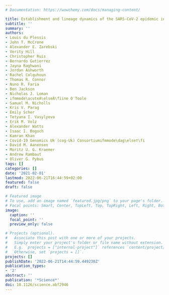 ```yaml
---
# Documentation: https://wowchemy.com/docs/managing-content/

title: Establishment and lineage dynamics of the SARS-CoV-2 epidemic in the UK
subtitle: ''
summary: ''
authors:
- Louis du Plessis
- John T. McCrone
- Alexander E. Zarebski
- Verity Hill
- Christopher Ruis
- Bernardo Gutierrez
- Jayna Raghwani
- Jordan Ashworth
- Rachel Colquhoun
- Thomas R. Connor
- Nuno R. Faria
- Ben Jackson
- Nicholas J. Loman
- ıfmmode\acuteA\elseÁ\fiine O′Toole
- Samuel M. Nicholls
- Kris V. Parag
- Emily Scher
- Tetyana I. Vasylyeva
- Erik M. Volz
- Alexander Watts
- Isaac I. Bogoch
- Kamran Khan
- Covid-19 Genomics Uk (cog-Uk) Consortiumıfmmode\dag\else†\fi
- David M. Aanensen
- Moritz U. G. Kraemer
- Andrew Rambaut
- Oliver G. Pybus
tags: []
categories: []
date: '2021-02-01'
lastmod: 2022-06-21T16:44:59+02:00
featured: false
draft: false

# Featured image
# To use, add an image named `featured.jpg/png` to your page's folder.
# Focal points: Smart, Center, TopLeft, Top, TopRight, Left, Right, BottomLeft, Bottom, BottomRight.
image:
  caption: ''
  focal_point: ''
  preview_only: false

# Projects (optional).
#   Associate this post with one or more of your projects.
#   Simply enter your project's folder or file name without extension.
#   E.g. `projects = ["internal-project"]` references `content/project/deep-learning/index.md`.
#   Otherwise, set `projects = []`.
projects: []
publishDate: '2022-06-21T14:44:59.449230Z'
publication_types:
- '2'
abstract: ''
publication: '*Science*'
doi: 10.1126/science.abf2946
---
```


